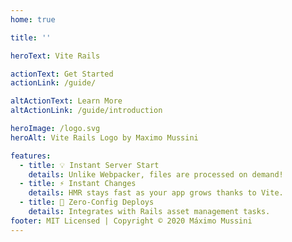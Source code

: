 ```yaml
---
home: true

title: ''

heroText: Vite Rails

actionText: Get Started
actionLink: /guide/

altActionText: Learn More
altActionLink: /guide/introduction

heroImage: /logo.svg
heroAlt: Vite Rails Logo by Maximo Mussini

features:
  - title: 💡 Instant Server Start
    details: Unlike Webpacker, files are processed on demand!
  - title: ⚡️ Instant Changes
    details: HMR stays fast as your app grows thanks to Vite.
  - title: 🔑 Zero-Config Deploys
    details: Integrates with Rails asset management tasks.
footer: MIT Licensed | Copyright © 2020 Máximo Mussini
---
```

